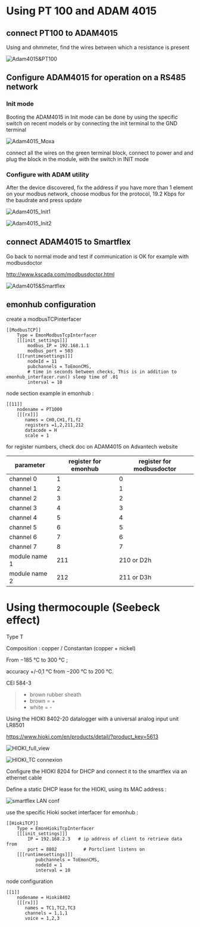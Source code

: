 
# Using PT 100 and ADAM 4015

## connect PT100 to ADAM4015

Using and ohmmeter, find the wires between which a resistance is present

![Adam4015&PT100](assets/FluidTemp/connectPT100_to_ADAM4015.png)

## Configure ADAM4015 for operation on a RS485 network

### Init mode

Booting the ADAM4015 in Init mode can be done by using the specific switch on recent models or by connecting the init terminal to the
GND terminal

![Adam4015_Moxa](assets/FluidTemp/configure_ADAM4015_w_moxa.png)

connect all the wires on the green terminal block, connect to power and and plug the block in the module, with the switch in INIT mode

### Configure with ADAM utility

After the device discovered, fix the address if you have more than 1 element on your modbus network, choose modbus for the protocol, 19.2 Kbps for the baudrate and press update

![Adam4015_Init1](assets/FluidTemp/INIT_MODE_ADAM4015_1.png)

![Adam4015_Init2](assets/FluidTemp/INIT_MODE_ADAM4015_2.png)

## connect ADAM4015 to Smartflex

Go back to normal mode and test if communication is OK for example with modbusdoctor

http://www.kscada.com/modbusdoctor.html

![Adam4015&Smartflex](assets/FluidTemp/connect_ADAM4015_to_SmartFlex4GRouterb.png)

## emonhub configuration

create a modbusTCPinterfacer
```
[[ModbusTCP]]
    Type = EmonModbusTcpInterfacer
    [[[init_settings]]]
        modbus_IP = 192.168.1.1
        modbus_port = 503
    [[[runtimesettings]]]
        nodeId = 11
        pubchannels = ToEmonCMS,
        # time in seconds between checks, This is in addition to emonhub_interfacer.run() sleep time of .01
        interval = 10
```

node section example in emonhub :

```
[[11]]
    nodename = PT1000
    [[[rx]]]
       names = CH0,CH1,f1,f2
       registers =1,2,211,212
       datacode = H
       scale = 1
```

for register numbers, check doc on ADAM4015 on Advantech website

parameter |register for emonhub|register for modbusdoctor
--- | ---  | ---
channel 0|1|0
channel 1|2|1
channel 2|3|2
channel 3|4|3
channel 4|5|4
channel 5|6|5
channel 6|7|6
channel 7|8|7
module name 1|211|210 or D2h
module name 2|212|211 or D3h

# Using thermocouple (Seebeck effect)

Type T

Composition : copper / Constantan (copper + nickel)

From −185 °C to 300 °C ;

accuracy  +/-0,1 °C from −200 °C to 200 °C.

CEI 584-3  
> - brown rubber sheath
> - brown = +
> - white = -

Using the HIOKI 8402-20 datalogger with a universal analog input unit LR8501

https://www.hioki.com/en/products/detail/?product_key=5613

![HIOKI_full_view](assets/FluidTemp/HIOKI8402.jpg)

![HIOKI_TC connexion](assets/FluidTemp/HIOKI_connect_TC.jpg)

Configure the HIOKI 8204 for DHCP and connect it to the smartflex via an ethernet cable

Define a static DHCP lease for the HIOKI, using its MAC address :

![smartflex LAN conf](assets/FluidTemp/HIOKI_smartflex_LAN_conf.jpg)

use the specific Hioki socket interfacer for emonhub :

```
[[HiokiTCP]]  
    Type = EmonHiokiTcpInterfacer
    [[[init_settings]]]
	    IP = 192.168.2.3   # ip address of client to retrieve data from
	    port = 8802          # Portclient listens on
    [[[runtimesettings]]]
           pubchannels = ToEmonCMS,
           nodeId = 1
           interval = 10
```

node configuration

```
[[1]]
    nodename = Hioki8402
    [[[rx]]]
       names = TC1,TC2,TC3
       channels = 1,1,1
       voice = 1,2,3
```
